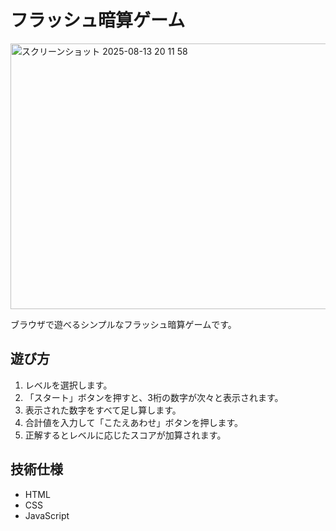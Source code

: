 # フラッシュ暗算ゲーム
<img width="529" height="425" alt="スクリーンショット 2025-08-13 20 11 58" src="https://github.com/user-attachments/assets/4a49fff8-749b-4fb2-8467-39a201877bd7" />

ブラウザで遊べるシンプルなフラッシュ暗算ゲームです。

## 遊び方

1.  レベルを選択します。
2.  「スタート」ボタンを押すと、3桁の数字が次々と表示されます。
3.  表示された数字をすべて足し算します。
4.  合計値を入力して「こたえあわせ」ボタンを押します。
5.  正解するとレベルに応じたスコアが加算されます。

## 技術仕様

*   HTML
*   CSS
*   JavaScript
